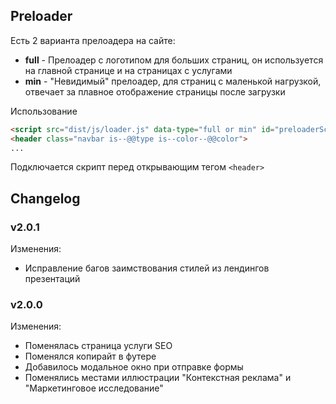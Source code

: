 ## Preloader

Есть 2 варианта прелоадера на сайте:
- **full** - Прелоадер с логотипом для больших страниц, он используется на главной странице и на страницах с услугами
- **min** - "Невидимый" прелоадер, для страниц с маленькой нагрузкой, отвечает за плавное отображение страницы после загрузки

Использование

```html
<script src="dist/js/loader.js" data-type="full or min" id="preloaderScript"></script>
<header class="navbar is--@@type is--color--@@color">
...
```

Подключается скрипт перед открывающим тегом `<header>`

## Changelog

### v2.0.1

Изменения:
- Исправление багов заимствования стилей из лендингов презентаций

### v2.0.0

Изменения:
- Поменялась страница услуги SEO
- Поменялся копирайт в футере
- Добавилось модальное окно при отправке формы
- Поменялись местами иллюстрации "Контекстная реклама" и "Маркетинговое исследование"